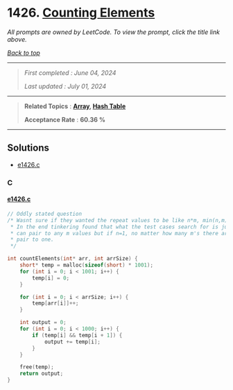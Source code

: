 # 1426. [Counting Elements](<https://leetcode.com/problems/counting-elements>)

*All prompts are owned by LeetCode. To view the prompt, click the title link above.*

*[Back to top](<../README.md>)*

------

> *First completed : June 04, 2024*
>
> *Last updated : July 01, 2024*

------

> **Related Topics** : **[Array](<by_topic/Array.md>), [Hash Table](<by_topic/Hash Table.md>)**
>
> **Acceptance Rate** : **60.36 %**

------

## Solutions

- [e1426.c](<../my-submissions/e1426.c>)
### C
#### [e1426.c](<../my-submissions/e1426.c>)
```C
// Oddly stated question
/* Wasnt sure if they wanted the repeat values to be like n*m, min(n,m), or whatnot
 * In the end tinkering found that what the test cases search for is just n as in n
 * can pair to any m values but if n=1, no matter how many m's there are n can only
 * pair to one.
 */

int countElements(int* arr, int arrSize) {
    short* temp = malloc(sizeof(short) * 1001);
    for (int i = 0; i < 1001; i++) {
        temp[i] = 0;
    }

    for (int i = 0; i < arrSize; i++) {
        temp[arr[i]]++;
    }

    int output = 0;
    for (int i = 0; i < 1000; i++) {
        if (temp[i] && temp[i + 1]) {
            output += temp[i];
        }
    }

    free(temp);
    return output;
}
```

